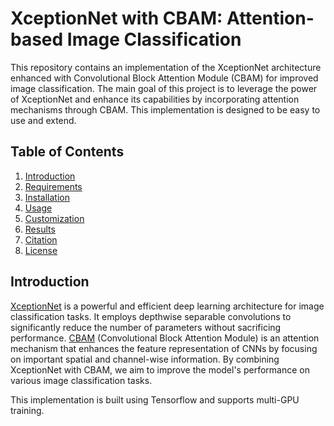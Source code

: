 # XceptionNet with CBAM: Attention-based Image Classification

This repository contains an implementation of the XceptionNet architecture enhanced with Convolutional Block Attention Module (CBAM) for improved image classification. The main goal of this project is to leverage the power of XceptionNet and enhance its capabilities by incorporating attention mechanisms through CBAM. This implementation is designed to be easy to use and extend.

## Table of Contents

1. [Introduction](#introduction)
2. [Requirements](#requirements)
3. [Installation](#installation)
4. [Usage](#usage)
5. [Customization](#customization)
6. [Results](#results)
7. [Citation](#citation)
8. [License](#license)

## Introduction

[XceptionNet](https://arxiv.org/abs/1610.02357) is a powerful and efficient deep learning architecture for image classification tasks. It employs depthwise separable convolutions to significantly reduce the number of parameters without sacrificing performance. [CBAM](https://arxiv.org/abs/1807.06521) (Convolutional Block Attention Module) is an attention mechanism that enhances the feature representation of CNNs by focusing on important spatial and channel-wise information. By combining XceptionNet with CBAM, we aim to improve the model's performance on various image classification tasks.

This implementation is built using Tensorflow and supports multi-GPU training.

